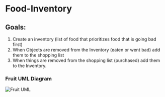 # Food-Inventory

## Goals:
1. Create an inventory (list of food that prioritizes food that is going bad first)
2. When Objects are removed from the Inventory (eaten or went bad) add them to the shopping list
3. When things are removed from the shopping list (purchased) add them to the Inventory.


### Fruit UML Diagram
![Fruit UML](https://user-images.githubusercontent.com/104655927/166113641-9ee5f3c4-688c-4da5-975f-e13beda469fd.png)
